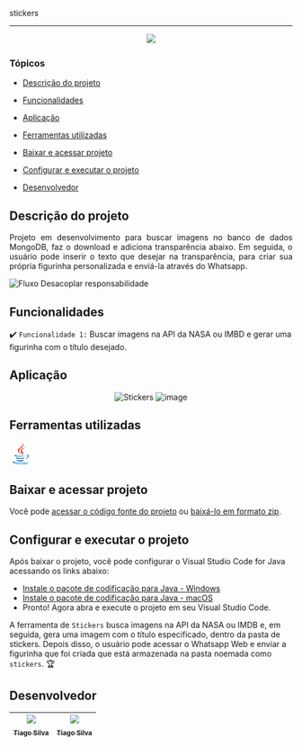 stickers

<hr>

<p align="center">
   <img src="http://img.shields.io/static/v1?label=STATUS&message=EM%20DESENVOLVIMENTO&color=RED&style=for-the-badge" #vitrinedev/>
</p>

### Tópicos 

- [Descrição do projeto](#descrição-do-projeto)

- [Funcionalidades](#funcionalidades)

- [Aplicação](#aplicação)

- [Ferramentas utilizadas](#ferramentas-utilizadas)

- [Baixar e acessar projeto](#baixar-e-acessar-projeto)

- [Configurar e executar o projeto](#configurar-e-executar-o-projeto)

- [Desenvolvedor](#desenvolvedor)

## Descrição do projeto 

<p align="justify">
 Projeto em desenvolvimento para buscar imagens no banco de dados MongoDB, faz o download e adiciona transparência abaixo. Em seguida, o usuário pode inserir o texto que desejar na transparência, para criar sua própria figurinha personalizada e enviá-la através do Whatsapp.

![Fluxo Desacoplar responsabilidade](https://user-images.githubusercontent.com/70734516/228729255-3b435c57-92fd-4a59-bfb5-1590fe6b93b3.png)
</p>

## Funcionalidades

:heavy_check_mark: `Funcionalidade 1:` Buscar imagens na API da NASA ou IMBD e gerar uma figurinha com o título desejado.

## Aplicação

<div align="center">

![Stickers](https://user-images.githubusercontent.com/70734516/228872004-105e4ada-240a-41eb-a4e6-55753be06aa6.png)
![image](https://user-images.githubusercontent.com/70734516/228873981-85f29aaf-a32d-44a3-856d-dd4d4a76c6b3.png)

  </div>

###

## Ferramentas utilizadas

<a href="https://www.java.com" target="_blank"> <img src="https://raw.githubusercontent.com/devicons/devicon/master/icons/java/java-original.svg" alt="java" width="40" height="40"/> </a> 

###

## Baixar e acessar projeto

Você pode [acessar o código fonte do projeto](https://github.com/tiag188/stickers) ou [baixá-lo em formato zip](https://github.com/tiag188/stickers/archive/refs/heads/main.zip).

## Configurar e executar o projeto

Após baixar o projeto, você pode configurar o Visual Studio Code for Java acessando os links abaixo:

- [Instale o pacote de codificação para Java - Windows](https://aka.ms/vscode-java-installer-win)
- [Instale o pacote de codificação para Java - macOS](https://aka.ms/vscode-java-installer-mac)
- Pronto! Agora abra e execute o projeto em seu Visual Studio Code.

A ferramenta de `Stickers` busca imagens na API da NASA ou IMDB e, em seguida, gera uma imagem com o título especificado, dentro da pasta de stickers. Depois disso, o usuário pode acessar o Whatsapp Web e enviar a figurinha que foi criada que está armazenada na pasta noemada como `stickers`. 🏆

## Desenvolvedor

| [<img src="https://avatars.githubusercontent.com/u/70734516?s=400&u=664d429586f00ea8f82bcb7f97fb764e820158f4&v=4" width=115><br><sub>Tiago Silva</sub>](https://github.com/tiag188) |  [<img src="https://media.licdn.com/dms/image/C4D03AQEWwi26EKMDyw/profile-displayphoto-shrink_800_800/0/1662395464931?e=1685577600&v=beta&t=_Xk09LbQBfCKN2ttyq_tC0GE3qwk4WxN08C59A9tjMA" width=115><br><sub>Tiago Silva</sub>](https://www.linkedin.com/in/tiag188/)  |
| :---: | :---:
